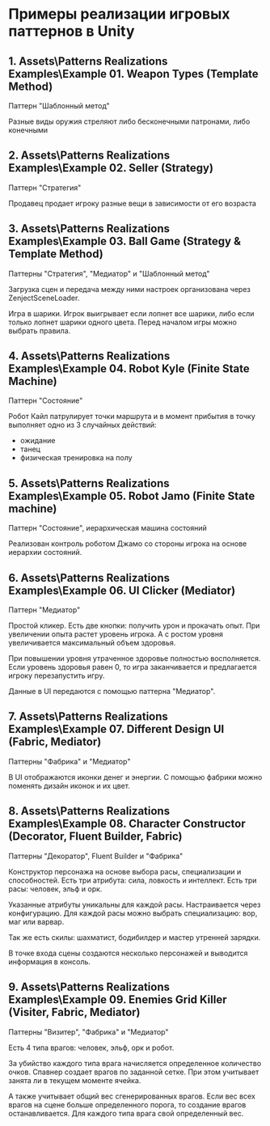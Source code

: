 # Примеры реализации игровых паттернов в Unity

## 1. Assets\Patterns Realizations Examples\Example 01. Weapon Types (Template Method)

Паттерн "Шаблонный метод"

Разные виды оружия стреляют либо бесконечными патронами, либо конечными

## 2. Assets\Patterns Realizations Examples\Example 02. Seller (Strategy)

Паттерн "Стратегия"

Продавец продает игроку разные вещи в зависимости от его возраста

## 3. Assets\Patterns Realizations Examples\Example 03. Ball Game (Strategy & Template Method)

Паттерны "Стратегия", "Медиатор" и "Шаблонный метод"

Загрузка сцен и передача между ними настроек организована через ZenjectSceneLoader.

Игра в шарики. Игрок выигрывает если лопнет все шарики, либо если только лопнет шарики одного цвета. Перед началом игры можно выбрать правила.

## 4. Assets\Patterns Realizations Examples\Example 04. Robot Kyle (Finite State Machine)

Паттерн "Состояние"

Робот Кайл патрулирует точки маршрута и в момент прибытия в точку выполняет одно из 3 случайных действий:
- ожидание
- танец
- физическая тренировка на полу

## 5. Assets\Patterns Realizations Examples\Example 05. Robot Jamo (Finite State machine)

Паттерн "Состояние", иерархическая машина состояний

Реализован контроль роботом Джамо со стороны игрока на основе иерархии состояний.

## 6. Assets\Patterns Realizations Examples\Example 06. UI Clicker (Mediator)

Паттерн "Медиатор"

Простой кликер. Есть две кнопки: получить урон и прокачать опыт. При увеличении опыта растет уровень игрока. А с ростом уровня увеличивается максимальный объем здоровья.

При повышении уровня утраченное здоровье полностью восполняется. Если уровень здоровья равен 0, то игра заканчивается и предлагается игроку перезапустить игру.

Данные в UI передаются с помощью паттерна "Медиатор".

## 7. Assets\Patterns Realizations Examples\Example 07. Different Design UI (Fabric, Mediator)

Паттерны "Фабрика" и "Медиатор"

В UI отображаются иконки денег и энергии. С помощью фабрики можно поменять дизайн иконок и их цвет.

## 8. Assets\Patterns Realizations Examples\Example 08. Character Constructor (Decorator, Fluent Builder, Fabric)

Паттерны "Декоратор", Fluent Builder и "Фабрика"

Конструктор персонажа на основе выбора расы, специализации и способностей.
Есть три атрибута: сила, ловкость и интеллект. 
Есть три расы: человек, эльф и орк.

Указанные атрибуты уникальны для каждой расы. Настраивается через конфигурацию. 
Для каждой расы можно выбрать специализацию: вор, маг или варвар.

Так же есть скилы: шахматист, бодибилдер и мастер утренней зарядки.

В точке входа сцены создаются несколько персонажей и выводится информация в консоль.

## 9. Assets\Patterns Realizations Examples\Example 09. Enemies Grid Killer  (Visiter, Fabric, Mediator)

Паттерны "Визитер", "Фабрика" и "Медиатор"

Есть 4 типа врагов: человек, эльф, орк и робот.

За убийство каждого типа врага начисляется определенное количество очков.
Спавнер создает врагов по заданной сетке. При этом учитывает занята ли в текущем моменте ячейка.

А также учитывает общий вес сгенерированных врагов. Если вес всех врагов на сцене больше определенного порога, то создание врагов останавливается.
Для каждого типа врага свой определенный вес.

